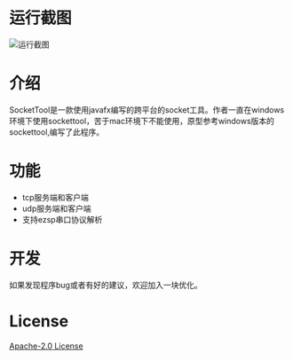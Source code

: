 # 运行截图
![运行截图](https://repository-images.githubusercontent.com/309666517/2b9d3d80-1e0f-11eb-89e9-eede3e1fc618)

# 介绍
SocketTool是一款使用javafx编写的跨平台的socket工具。作者一直在windows环境下使用sockettool，苦于mac环境下不能使用，原型参考windows版本的sockettool,编写了此程序。

# 功能

+ tcp服务端和客户端
+ udp服务端和客户端
+ 支持ezsp串口协议解析


# 开发
如果发现程序bug或者有好的建议，欢迎加入一块优化。

# License
[Apache-2.0 License](https://github.com/aini365/sockettool/blob/main/LICENSE)